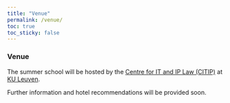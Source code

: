 ```yaml
---
title: "Venue"
permalink: /venue/
toc: true
toc_sticky: false
---
```


### Venue
The summer school will be hosted by the [Centre for IT and IP Law (CITIP)](https://www.law.kuleuven.be/citip/en) at [KU Leuven](https://www.kuleuven.be/english/kuleuven).

Further information and hotel recommendations will be provided soon.
